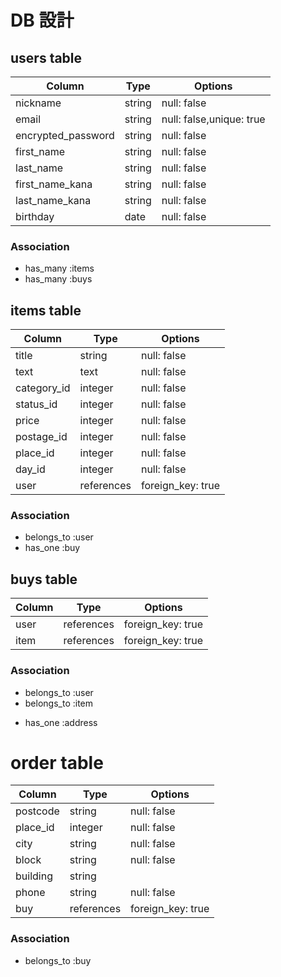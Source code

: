 
# DB 設計

## users table

| Column             | Type                | Options                  |
|--------------------|---------------------|------------------------- |
| nickname           | string              | null: false              |
| email              | string              | null: false,unique: true |
| encrypted_password | string              | null: false              |
| first_name         | string              | null: false              |
| last_name          | string              | null: false              |
| first_name_kana    | string              | null: false              |
| last_name_kana     | string              | null: false              |
| birthday           | date                | null: false              |

### Association

* has_many :items
* has_many :buys

## items table

| Column                          | Type       | Options           |
|---------------------------------|------------|-------------------|
| title                           | string     | null: false       |
| text                            | text       | null: false       |
| category_id                     | integer    | null: false      |
| status_id                       | integer    | null: false       |
| price                           | integer    | null: false       |
| postage_id                      | integer    | null: false       |
| place_id                        | integer    | null: false       |
| day_id                          | integer    | null: false       |
| user                            | references | foreign_key: true |

### Association

- belongs_to :user
- has_one :buy


## buys table

| Column      | Type       | Options           |
|-------------|------------|-------------------|
| user        | references | foreign_key: true | 
| item        | references | foreign_key: true | 

### Association

- belongs_to :user
- belongs_to :item
* has_one :address


# order table

| Column         | Type        | Options           |
|----------------|-------------|-------------------|
| postcode       | string      | null: false       |
| place_id       | integer     | null: false       |
| city           | string      | null: false       |
| block          | string      | null: false       |
| building       | string      |        |
| phone          | string      | null: false       |
| buy            | references  | foreign_key: true |



### Association
- belongs_to :buy

